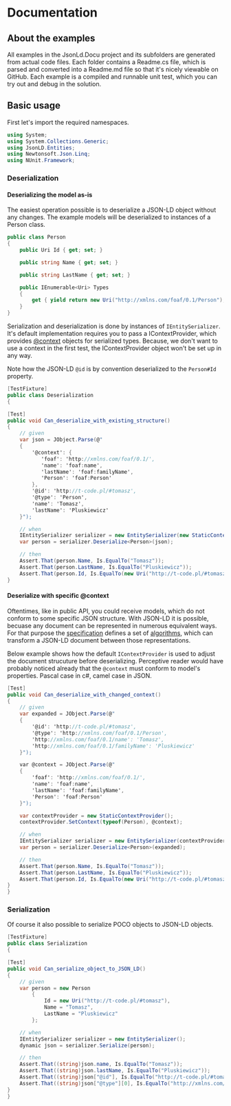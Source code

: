 # Documentation

## About the examples

All examples in the JsonLd.Docu project and its subfolders are generated from actual code files. Each folder contains a Readme.cs file,
which is parsed and converted into a Readme.md file so that it's nicely viewable on GitHub. Each example is a compiled and runnable unit
test, which you can try out and debug in the solution.

## Basic usage

First let's import the required namespaces.
 

``` c#
using System;
using System.Collections.Generic;
using JsonLD.Entities;
using Newtonsoft.Json.Linq;
using NUnit.Framework;
```

### Deserialization

#### Deserializing the model as-is

The easiest operation possible is to deserialize a JSON-LD object without any changes. The example models will be deserialized to 
instances of a Person class.
 

``` c#
public class Person
{
    public Uri Id { get; set; }

    public string Name { get; set; }

    public string LastName { get; set; }

    public IEnumerable<Uri> Types
    {
        get { yield return new Uri("http://xmlns.com/foaf/0.1/Person"); }
    }
}
```

Serialization and deserialization is done by instances of `IEntitySerializer`. It's default implementation requires you to pass a 
IContextProvider, which provides [@context][jsonld-context] objects for serialized types. Because, we don't want to use a context in the
first test, the IContextProvider object won't be set up in any way.

Note how the JSON-LD `@id` is by convention deserialized to the `Person#Id` property.

``` c#
[TestFixture]
public class Deserialization
{

[Test]
public void Can_deserialize_with_existing_structure()
{
    // given
    var json = JObject.Parse(@"
    {
        '@context': {
           'foaf': 'http://xmlns.com/foaf/0.1/',
           'name': 'foaf:name',
           'lastName': 'foaf:familyName',
           'Person': 'foaf:Person'
        },
        '@id': 'http://t-code.pl/#tomasz',
        '@type': 'Person',
        'name': 'Tomasz',
        'lastName': 'Pluskiewicz'
    }");

    // when
    IEntitySerializer serializer = new EntitySerializer(new StaticContextProvider());
    var person = serializer.Deserialize<Person>(json);

    // then
    Assert.That(person.Name, Is.EqualTo("Tomasz"));
    Assert.That(person.LastName, Is.EqualTo("Pluskiewicz"));
    Assert.That(person.Id, Is.EqualTo(new Uri("http://t-code.pl/#tomasz")));
}
```

#### Deserialize with specific @context

Oftentimes, like in public API, you could receive models, which do not conform to some specific JSON structure. With JSON-LD it is possible,
becuase any document can be represented in numerous equivalent ways. For that purpose the [specification][jsonld-spec] defines a set of
[algorithms][jsonld-api], which can transform a JSON-LD document between those representations.

Below example shows how the default `IContextProvider` is used to adjust the document strucuture before deserializing. Perceptive reader
would have probably noticed already that the `@context` must conform to model's properties. Pascal case in c#, camel case in JSON.

``` c#
[Test]
public void Can_deserialize_with_changed_context()
{
    // given
    var expanded = JObject.Parse(@"
    {
        '@id': 'http://t-code.pl/#tomasz',
        '@type': 'http://xmlns.com/foaf/0.1/Person',
        'http://xmlns.com/foaf/0.1/name': 'Tomasz',
        'http://xmlns.com/foaf/0.1/familyName': 'Pluskiewicz'
    }");

    var @context = JObject.Parse(@"
    {
        'foaf': 'http://xmlns.com/foaf/0.1/',
        'name': 'foaf:name',
        'lastName': 'foaf:familyName',
        'Person': 'foaf:Person'
    }");

    var contextProvider = new StaticContextProvider();
    contextProvider.SetContext(typeof(Person), @context);

    // when
    IEntitySerializer serializer = new EntitySerializer(contextProvider);
    var person = serializer.Deserialize<Person>(expanded);

    // then
    Assert.That(person.Name, Is.EqualTo("Tomasz"));
    Assert.That(person.LastName, Is.EqualTo("Pluskiewicz"));
    Assert.That(person.Id, Is.EqualTo(new Uri("http://t-code.pl/#tomasz")));
}
}
```

### Serialization

Of course it also possible to serialize POCO objects to JSON-LD objects.

``` c#
[TestFixture]
public class Serialization
{

[Test]
public void Can_serialize_object_to_JSON_LD()
{
    // given
    var person = new Person
        {
            Id = new Uri("http://t-code.pl/#tomasz"),
            Name = "Tomasz",
            LastName = "Pluskiewicz"
        };

    // when
    IEntitySerializer serializer = new EntitySerializer();
    dynamic json = serializer.Serialize(person);

    // then
    Assert.That((string)json.name, Is.EqualTo("Tomasz"));
    Assert.That((string)json.lastName, Is.EqualTo("Pluskiewicz"));
    Assert.That((string)json["@id"], Is.EqualTo("http://t-code.pl/#tomasz"));
    Assert.That((string)json["@type"][0], Is.EqualTo("http://xmlns.com/foaf/0.1/Person"));
}
}
```

[playground]: http://json-ld.org/playground/
[jsonld-spec]: http://json-ld.org/spec/latest/json-ld/
[jsonld-api]: http://www.w3.org/TR/json-ld-api/
[jsonld]: http://json-ld.org
[rdf]: http://en.wikipedia.org/wiki/Resource_Description_Framework
[readme]: http://github.com/wikibus/JsonLD.Entities/blob/master/src/JsonLD.Docu/Readme.cs
[jsonld-context]: http://www.w3.org/TR/json-ld/#the-context
